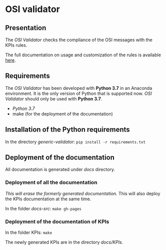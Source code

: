 # OSI validator

## Presentation

The *OSI Validator* checks the compliance of the OSI messages with the KPIs
rules.

The full documentation on usage and customization of the rules is available
[here](https://ainar.github.io/osi-validation/).

## Requirements

The *OSI Validator* has been developed with **Python 3.7** in an Anaconda
environment. It is the only version of Python that is supported now. *OSI
Validator* should only be used with **Python 3.7**.

- *Python 3.7*
- make (for the deployment of the documentation)

## Installation of the Python requirements

In the directory *generic-validator*: `pip install -r requirements.txt`

## Deployment of the documentation

All documentation is generated under *docs* directory.

### Deployment of all the documentation

*This will erase the formerly generated documentation.* This will also deploy
the KPIs documentation at the same time.

In the folder *docs-src*: `make gh-pages`

### Deployment of the documentation of KPIs

In the folder KPIs: `make`

The newly generated KPIs are in the directory *docs/KPIs*.
